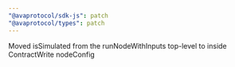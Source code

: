 ```yaml
---
"@avaprotocol/sdk-js": patch
"@avaprotocol/types": patch
---
```


Moved isSimulated from the runNodeWithInputs top-level to inside ContractWrite nodeConfig
